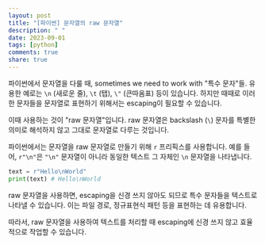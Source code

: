 ```yaml
---
layout: post
title: "[파이썬] 문자열의 raw 문자열"
description: " "
date: 2023-09-01
tags: [python]
comments: true
share: true
---
```


파이썬에서 문자열을 다룰 때, sometimes we need to work with "특수 문자"들. 유용한 예로는 `\n` (새로운 줄), `\t` (탭), `\"` (큰따옴표) 등이 있습니다.
하지만 때때로 이러한 문자들을 문자열로 표현하기 위해서는 escaping이 필요할 수 있습니다. 

이때 사용하는 것이 "raw 문자열"입니다. raw 문자열은 backslash (`\`) 문자를 특별한 의미로 해석하지 않고 그대로 문자열로 다루는 것입니다.

파이썬에서는 문자열을 raw 문자열로 만들기 위해 `r` 프리픽스를 사용합니다. 예를 들어, `r"\n"`은 `"\n"` 문자열이 아니라 동일한 텍스트 그 자체인 `\n` 문자열을 나타냅니다.

```python
text = r"Hello\nWorld"
print(text) # Hello\nWorld
```

raw 문자열을 사용하면, escaping을 신경 쓰지 않아도 되므로 특수 문자들을 텍스트로 나타낼 수 있습니다. 이는 파일 경로, 정규표현식 패턴 등을 표현하는 데 유용합니다.

따라서, raw 문자열을 사용하여 텍스트를 처리할 때 escaping에 신경 쓰지 않고 효율적으로 작업할 수 있습니다.